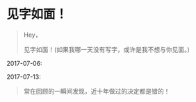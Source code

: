 # 见字如面！

> Hey，
>
> 见字如面！\(如果我哪一天没有写字，或许是我不想与你见面。\)

2017-07-06:

2017-07-13:

> 常在回顾的一瞬间发现，近十年做过的决定都是错的！



